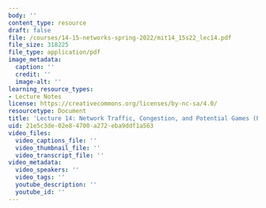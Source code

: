 ```yaml
---
body: ''
content_type: resource
draft: false
file: /courses/14-15-networks-spring-2022/mit14_15s22_lec14.pdf
file_size: 318225
file_type: application/pdf
image_metadata:
  caption: ''
  credit: ''
  image-alt: ''
learning_resource_types:
- Lecture Notes
license: https://creativecommons.org/licenses/by-nc-sa/4.0/
resourcetype: Document
title: 'Lecture 14: Network Traffic, Congestion, and Potential Games (PDF)'
uid: 21e5c3de-02e8-4700-a272-eba9ddf1a563
video_files:
  video_captions_file: ''
  video_thumbnail_file: ''
  video_transcript_file: ''
video_metadata:
  video_speakers: ''
  video_tags: ''
  youtube_description: ''
  youtube_id: ''
---
```

